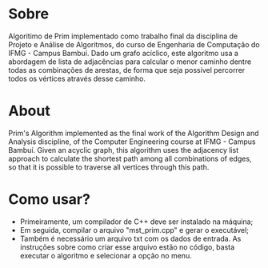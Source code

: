 # Sobre
 Algoritimo de Prim implementado como trabalho final da disciplina de Projeto e Análise de Algoritmos, do curso de Engenharia de Computação do IFMG - Campus Bambuí. Dado um grafo acíclico, este algoritmo usa a abordagem de lista de adjacências para calcular o menor caminho dentre todas as combinações de arestas, de forma que seja possível percorrer todos os vértices através desse caminho.
# About
 Prim's Algorithm implemented as the final work of the Algorithm Design and Analysis discipline, of the Computer Engineering course at IFMG - Campus Bambuí. Given an acyclic graph, this algorithm uses the adjacency list approach to calculate the shortest path among all combinations of edges, so that it is possible to traverse all vertices through this path.
# Como usar?
- Primeiramente, um compilador de C++ deve ser instalado na máquina;
- Em seguida, compilar o arquivo "mst_prim.cpp" e gerar o executável;
- Também é necessário um arquivo txt com os dados de entrada. As instruções sobre como criar esse arquivo estão no código, basta executar o algoritmo e selecionar a opção no menu.
